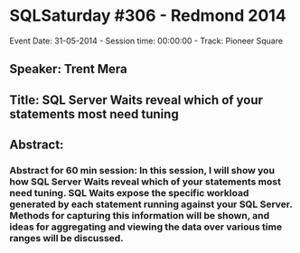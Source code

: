 # SQLSaturday #306 - Redmond 2014
Event Date: 31-05-2014 - Session time: 00:00:00 - Track: Pioneer Square
## Speaker: Trent Mera
## Title: SQL Server Waits reveal which of your statements most need tuning
## Abstract:
### Abstract for 60 min session:  In this session, I will show you how SQL Server Waits reveal which of your statements most need tuning.  SQL Waits expose the specific workload generated by each statement running against your SQL Server.  Methods for capturing this information will be shown, and ideas for aggregating and viewing the data over various time ranges will be discussed.
